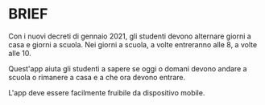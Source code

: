 # BRIEF

Con i nuovi decreti di gennaio 2021, gli studenti devono alternare giorni a casa e giorni a scuola. Nei giorni a scuola, a volte entreranno alle 8, a volte alle 10.

Quest'app aiuta gli studenti a sapere se oggi o domani devono andare a scuola o rimanere a casa e a che ora devono entrare.

L'app deve essere facilmente fruibile da dispositivo mobile.
